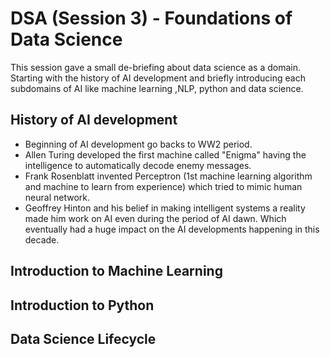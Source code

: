 # DSA (Session 3) - Foundations of Data Science

This session gave a small de-briefing about data science as a domain. Starting with the history of AI development and briefly introducing each subdomains of AI like machine learning ,NLP, python and data science.

## History of AI development
   - Beginning of AI development go backs to WW2 period. 
   - Allen Turing developed the first machine called "Enigma" having the intelligence to automatically decode enemy messages.
   - Frank Rosenblatt invented Perceptron (1st machine learning algorithm and machine to learn from experience) which tried to mimic human neural network.
   - Geoffrey Hinton and his belief in making intelligent systems a reality made him work on AI even during the period of AI dawn. Which eventually had a huge impact on the AI developments happening in this decade.
## Introduction to Machine Learning



## Introduction to Python



## Data Science Lifecycle
